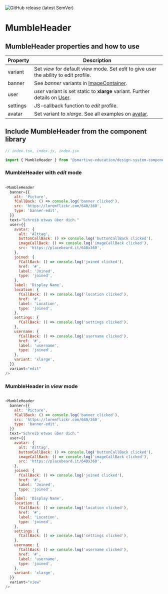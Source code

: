 ![GitHub release (latest SemVer)](https://img.shields.io/github/v/release/smartive-education/design-system-component-library-yeahyeahyeah)
# MumbleHeader
## MumbleHeader properties and how to use
| Property|Description|
|-|-|
|variant|Set *view* for default view mode. Set *edit* to give user the ability to edit profile.|
|banner|See *banner* variants in [ImageContainer](./?path=/docs/medias-image--image-container-story).|
|user|*user* variant is set static to **xlarge** variant. Further details on [User](./?path=/docs/user-user--user-story).|
|settings|JS-callback function to *edit* profile.|
|avatar|Set variant to *xlarge*. See all examples on [avatar](./?path=/docs/user--avatar-story).|

## Include MumbleHeader from the component library

```js
// index.tsx, index.js, index.jsx

import { MumbleHeader } from "@smartive-education/design-system-component-library-yeahyeahyeah"

```

### MumbleHeader with *edit* mode

```js

<MumbleHeader
  banner={{
    alt: 'Picture',
    fCallBack: () => console.log('banner clicked'),
    src: 'https://loremflickr.com/640/360',
    type: 'banner-edit',
  }}
  text="Schreib etwas über dich."
  user={{
    avatar: {
      alt: 'Alttag',
      buttonCallBack: () => console.log('buttonCallBack clicked'),
      imageCallBack: () => console.log('imageCallBack clicked'),
      src: 'https://placebeard.it/640x360',
    },
    joined: {
      fCallBack: () => console.log('joined clicked'),
      href: '#',
      label: 'Joined',
      type: 'joined',
    },
    label: 'Display Name',
    location: {
      fCallBack: () => console.log('location clicked'),
      href: '#',
      label: 'Location',
      type: 'joined',
    },
    settings: {
      fCallBack: () => console.log('settings clicked'),
    },
    username: {
      fCallBack: () => console.log('username clicked'),
      href: '#',
      label: 'username',
      type: 'joined',
    },
    variant: 'xlarge',
  }}
  variant="edit"
/>

```

### MumbleHeader in *view* mode

```js

<MumbleHeader
  banner={{
    alt: 'Picture',
    fCallBack: () => console.log('banner clicked'),
    src: 'https://loremflickr.com/640/360',
    type: 'banner-edit',
  }}
  text="Schreib etwas über dich."
  user={{
    avatar: {
      alt: 'Alttag',
      buttonCallBack: () => console.log('buttonCallBack clicked'),
      imageCallBack: () => console.log('imageCallBack clicked'),
      src: 'https://placebeard.it/640x360',
    },
    joined: {
      fCallBack: () => console.log('joined clicked'),
      href: '#',
      label: 'Joined',
      type: 'joined',
    },
    label: 'Display Name',
    location: {
      fCallBack: () => console.log('location clicked'),
      href: '#',
      label: 'Location',
      type: 'joined',
    },
    settings: {
      fCallBack: () => console.log('settings clicked'),
    },
    username: {
      fCallBack: () => console.log('username clicked'),
      href: '#',
      label: 'username',
      type: 'joined',
    },
    variant: 'xlarge',
  }}
  variant="view"
/>

```